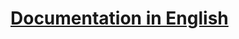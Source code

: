 # [Documentation in English](https://github.com/annihilatoratm/prestashop9-doc/blob/main/documentation/doc-eng.md)
